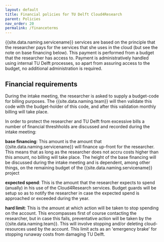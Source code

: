 ```yaml
---
layout: default
title: Financial policies for TU Delft Cloud4Research
parent: Policies
nav_order: 20
permalink: /financeterms
---
```

{{site.data.naming.servicename}} services are based on the principle that the researcher pays for the services that she uses in the cloud (but see the note on base financing below). This payment is performed from a budget that the researcher has access to. Payment is administratively handled using internal TU Delft processes, so apart from assuring access to the budget, no additional administration is required.

## Financial requirements

During the intake meeting, the researcher is asked to supply a budget-code for billing purposes. The {{site.data.naming.team}} will then validate this code with the budget-holder of this code, and after this validation monthly billing will take place.

In order to protect the researcher and TU Delft from excessive bills a number of financial threshholds are discussed and recorded during the intake meeting:

**base financing**:
    This amount is the amount that {{site.data.naming.servicename}} will finance up-front for the researcher. This means that as long as the researcher does not accru costs higher than this amount, no billing will take place. The height of the base financing will be discussed during the intake meeting and is dependent, among other things, on the remaining budget of the {{site.data.naming.servicename}} project

**expected spend**:
    This is the amount that the researcher expects to spend (anually) in his use of the Cloud4Research services. Budget guards will be setup so as to notify the researcher in case the expected spend is approached or exceeded during the year.

**hard limit**:
    This is the amount at which action will be taken to stop spending on the account. This encompasses first of course contacting the researcher, but in case this fails, preventative action will be taken by the {{site.data.naming.team}}. This will involve stopping and/or deleting cloud-resources used by the account. This limit acts as an 'emergency brake' for stopping runaway costs from damaging TU Delft.